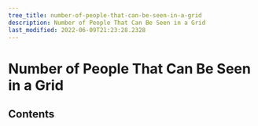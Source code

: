 ```yaml
---
tree_title: number-of-people-that-can-be-seen-in-a-grid
description: Number of People That Can Be Seen in a Grid
last_modified: 2022-06-09T21:23:28.2328
---
```


# Number of People That Can Be Seen in a Grid

## Contents
